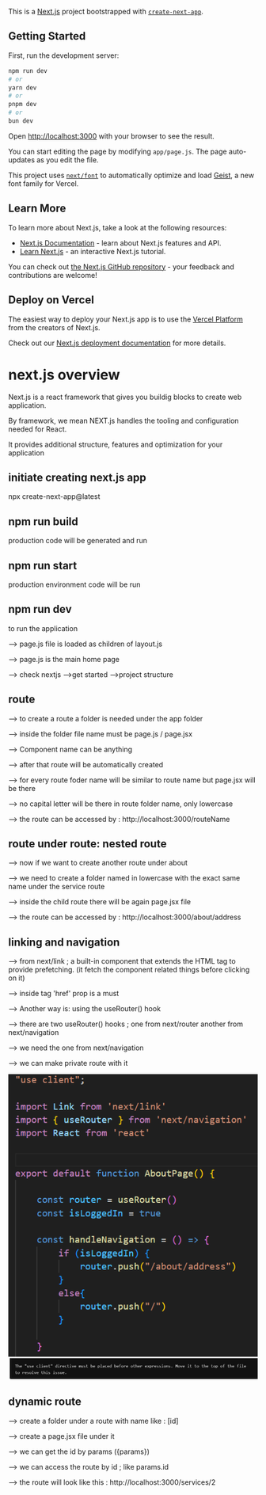 This is a [Next.js](https://nextjs.org) project bootstrapped with [`create-next-app`](https://github.com/vercel/next.js/tree/canary/packages/create-next-app).

## Getting Started

First, run the development server:

```bash
npm run dev
# or
yarn dev
# or
pnpm dev
# or
bun dev
```

Open [http://localhost:3000](http://localhost:3000) with your browser to see the result.

You can start editing the page by modifying `app/page.js`. The page auto-updates as you edit the file.

This project uses [`next/font`](https://nextjs.org/docs/app/building-your-application/optimizing/fonts) to automatically optimize and load [Geist](https://vercel.com/font), a new font family for Vercel.

## Learn More

To learn more about Next.js, take a look at the following resources:

- [Next.js Documentation](https://nextjs.org/docs) - learn about Next.js features and API.
- [Learn Next.js](https://nextjs.org/learn) - an interactive Next.js tutorial.

You can check out [the Next.js GitHub repository](https://github.com/vercel/next.js) - your feedback and contributions are welcome!

## Deploy on Vercel

The easiest way to deploy your Next.js app is to use the [Vercel Platform](https://vercel.com/new?utm_medium=default-template&filter=next.js&utm_source=create-next-app&utm_campaign=create-next-app-readme) from the creators of Next.js.

Check out our [Next.js deployment documentation](https://nextjs.org/docs/app/building-your-application/deploying) for more details.


# next.js overview
Next.js is a react framework that gives you buildig blocks to create web application.

By framework, we mean NEXT.js handles the tooling and configuration needed for React.

It provides additional structure, features and optimization for your application

## initiate creating next.js app
npx create-next-app@latest

## npm run build
production code will be generated and run

## npm run start
production environment code will be run

## npm run dev
to run the application


--> page.js file is loaded as children of layout.js

--> page.js is the main home page

--> check nextjs -->get started -->project structure

## route
--> to create a route a folder is needed under the app folder

--> inside the folder file name must be page.js / page.jsx

--> Component name can be anything

--> after that route will be automatically created

--> for every route foder name will be similar to route name but page.jsx will be there

--> no capital letter will be there in route folder name, only lowercase

--> the route can be accessed by : http://localhost:3000/routeName

## route under route: nested route
--> now if we want to create another route under about

--> we need to create a folder named in lowercase with the exact same name under the service route

--> inside the child route there will be again page.jsx file

--> the route can be accessed by : http://localhost:3000/about/address


## linking and navigation
--> <Link></Link> from next/link ; a built-in component that extends the HTML <a> tag to provide prefetching. (it fetch the component related things before clicking on it)

--> inside tag 'href' prop is a must

--> Another way is: using the useRouter()  hook

--> there are two useRouter()  hooks ; one from next/router another from next/navigation

--> we need the one from next/navigation

--> we can make private route with it

![alt text](image-1.png)
![alt text](image.png)

## dynamic route
--> create a folder under a route with name like : [id]

--> create a page.jsx file under it 

--> we can get the id by params ({params})

--> we can access the route by id  ; like params.id

--> the route will look like this : http://localhost:3000/services/2

